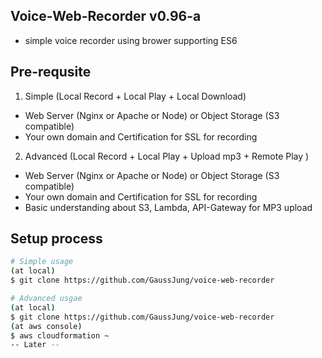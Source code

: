 ## Voice-Web-Recorder v0.96-a
- simple voice recorder using brower supporting ES6

## Pre-requsite
1) Simple (Local Record + Local Play + Local Download)
- Web Server (Nginx or Apache or Node) or Object Storage (S3 compatible)
- Your own domain and Certification for SSL for recording 
 
2) Advanced (Local Record + Local Play + Upload mp3 + Remote Play )
- Web Server (Nginx or Apache or Node) or Object Storage (S3 compatible) 
- Your own domain and Certification for SSL for recording 
- Basic understanding about S3, Lambda, API-Gateway for MP3 upload 
  
## Setup process 
```bash
# Simple usage 
(at local) 
$ git clone https://github.com/GaussJung/voice-web-recorder 

# Advanced usgae
(at local) 
$ git clone https://github.com/GaussJung/voice-web-recorder
(at aws console) 
$ aws cloudformation ~ 
-- Later -- 
```


